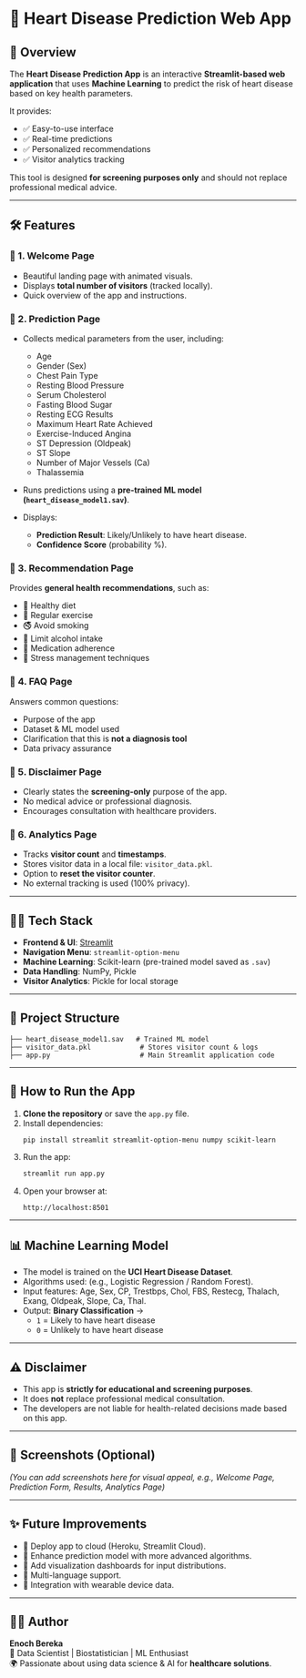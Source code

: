 
# 💓 Heart Disease Prediction Web App

## 📌 Overview
The **Heart Disease Prediction App** is an interactive **Streamlit-based web application** that uses **Machine Learning** to predict the risk of heart disease based on key health parameters.  

It provides:
- ✅ Easy-to-use interface  
- ✅ Real-time predictions  
- ✅ Personalized recommendations  
- ✅ Visitor analytics tracking  

This tool is designed **for screening purposes only** and should not replace professional medical advice.  

---

## 🛠️ Features
### 🔹 1. Welcome Page
- Beautiful landing page with animated visuals.  
- Displays **total number of visitors** (tracked locally).  
- Quick overview of the app and instructions.  

### 🔹 2. Prediction Page
- Collects medical parameters from the user, including:
  - Age  
  - Gender (Sex)  
  - Chest Pain Type  
  - Resting Blood Pressure  
  - Serum Cholesterol  
  - Fasting Blood Sugar  
  - Resting ECG Results  
  - Maximum Heart Rate Achieved  
  - Exercise-Induced Angina  
  - ST Depression (Oldpeak)  
  - ST Slope  
  - Number of Major Vessels (Ca)  
  - Thalassemia  

- Runs predictions using a **pre-trained ML model (`heart_disease_model1.sav`)**.  
- Displays:
  - **Prediction Result**: Likely/Unlikely to have heart disease.  
  - **Confidence Score** (probability %).  

### 🔹 3. Recommendation Page
Provides **general health recommendations**, such as:
- 🥗 Healthy diet  
- 🏃 Regular exercise  
- 🚭 Avoid smoking  
- 🍷 Limit alcohol intake  
- 💊 Medication adherence  
- 🧘 Stress management techniques  

### 🔹 4. FAQ Page
Answers common questions:
- Purpose of the app  
- Dataset & ML model used  
- Clarification that this is **not a diagnosis tool**  
- Data privacy assurance  

### 🔹 5. Disclaimer Page
- Clearly states the **screening-only** purpose of the app.  
- No medical advice or professional diagnosis.  
- Encourages consultation with healthcare providers.  

### 🔹 6. Analytics Page
- Tracks **visitor count** and **timestamps**.  
- Stores visitor data in a local file: `visitor_data.pkl`.  
- Option to **reset the visitor counter**.  
- No external tracking is used (100% privacy).  

---

## 🧑‍💻 Tech Stack
- **Frontend & UI**: [Streamlit](https://streamlit.io/)  
- **Navigation Menu**: `streamlit-option-menu`  
- **Machine Learning**: Scikit-learn (pre-trained model saved as `.sav`)  
- **Data Handling**: NumPy, Pickle  
- **Visitor Analytics**: Pickle for local storage  

---

## 📂 Project Structure
```
├── heart_disease_model1.sav   # Trained ML model
├── visitor_data.pkl            # Stores visitor count & logs
├── app.py                      # Main Streamlit application code
```

---

## 🚀 How to Run the App
1. **Clone the repository** or save the `app.py` file.  
2. Install dependencies:
   ```bash
   pip install streamlit streamlit-option-menu numpy scikit-learn
   ```
3. Run the app:
   ```bash
   streamlit run app.py
   ```
4. Open your browser at:
   ```
   http://localhost:8501
   ```

---

## 📊 Machine Learning Model
- The model is trained on the **UCI Heart Disease Dataset**.  
- Algorithms used: (e.g., Logistic Regression / Random Forest).  
- Input features: Age, Sex, CP, Trestbps, Chol, FBS, Restecg, Thalach, Exang, Oldpeak, Slope, Ca, Thal.  
- Output: **Binary Classification** →  
  - `1` = Likely to have heart disease  
  - `0` = Unlikely to have heart disease  

---

## ⚠️ Disclaimer
- This app is **strictly for educational and screening purposes**.  
- It does **not** replace professional medical consultation.  
- The developers are not liable for health-related decisions made based on this app.  

---

## 📸 Screenshots (Optional)
*(You can add screenshots here for visual appeal, e.g., Welcome Page, Prediction Form, Results, Analytics Page)*  

---

## ✨ Future Improvements
- 📌 Deploy app to cloud (Heroku, Streamlit Cloud).  
- 📌 Enhance prediction model with more advanced algorithms.  
- 📌 Add visualization dashboards for input distributions.  
- 📌 Multi-language support.  
- 📌 Integration with wearable device data.  

---

## 👨‍💻 Author
**Enoch Bereka**  
📌 Data Scientist | Biostatistician | ML Enthusiast  
🌍 Passionate about using data science & AI for **healthcare solutions**.  
